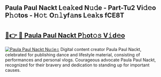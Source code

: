 ## Paula Paul Nackt L𝚎a𝚔ed N𝚞𝚍e - Part-Tu2 Vi𝚍𝚎o P𝚑𝚘tos - H𝚘𝚝 O𝚗𝚕yf𝚊ns L𝚎a𝚔s fCE8T

# <h2><a href="http://kf5k2z.oniu.top/?m=Paula+Paul+Nackt">🔗👉 🔴 Paula Paul Nackt P𝚑ot𝚘𝚜 V𝚒d𝚎o</a></h2>

[![Paula Paul Nackt Nu𝚍e𝚜](https://i.imgur.com/0qMVB7G.gif)](http://kf5k2z.oniu.top/?m=Paula+Paul+Nackt)
Digital content creator Paula Paul Nackt, celebrated for publishing dance and lifestyle material, consisting of performances and personal vlogs. Courageous advocate Paula Paul Nackt, recognized for their bravery and dedication to standing up for important causes.  
